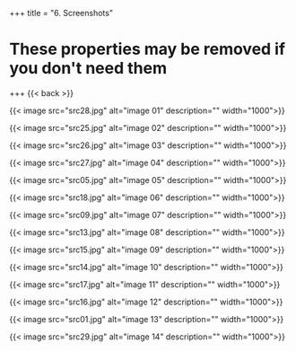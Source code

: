 +++
title = "6. Screenshots"

# These properties may be removed if you don't need them

+++
 {{< back >}}

{{< image src="src28.jpg" alt="image 01" description="" width="1000">}}

{{< image src="src25.jpg" alt="image 02" description="" width="1000">}}

{{< image src="src26.jpg" alt="image 03" description="" width="1000">}}

{{< image src="src27.jpg" alt="image 04" description="" width="1000">}}

{{< image src="src05.jpg" alt="image 05" description="" width="1000">}}

{{< image src="src18.jpg" alt="image 06" description="" width="1000">}}

{{< image src="src09.jpg" alt="image 07" description="" width="1000">}}

{{< image src="src13.jpg" alt="image 08" description="" width="1000">}}

{{< image src="src15.jpg" alt="image 09" description="" width="1000">}}

{{< image src="src14.jpg" alt="image 10" description="" width="1000">}}

{{< image src="src17.jpg" alt="image 11" description="" width="1000">}}

{{< image src="src16.jpg" alt="image 12" description="" width="1000">}}

{{< image src="src01.jpg" alt="image 13" description="" width="1000">}}

{{< image src="src29.jpg" alt="image 14" description="" width="1000">}}

